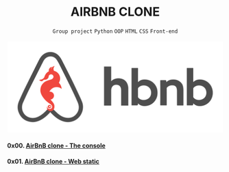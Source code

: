 <h1 align="center"><b>AIRBNB CLONE</b></h1>
<div align="center"><code>Group project</code> <code>Python</code> <code>OOP</code> <code>HTML</code> <code>CSS</code> <code>Front-end</code></div>

<br>
<img src="https://github.com/codenvibes/AirBnB_clone/blob/master/pics/hbnb.png">

<br>

#### 0x00. [AirBnB clone - The console](https://github.com/codenvibes/AirBnB_clone/blob/master/console.md)
#### 0x01. [AirBnB clone - Web static](https://github.com/codenvibes/AirBnB_clone/blob/master/web_static/README.md)